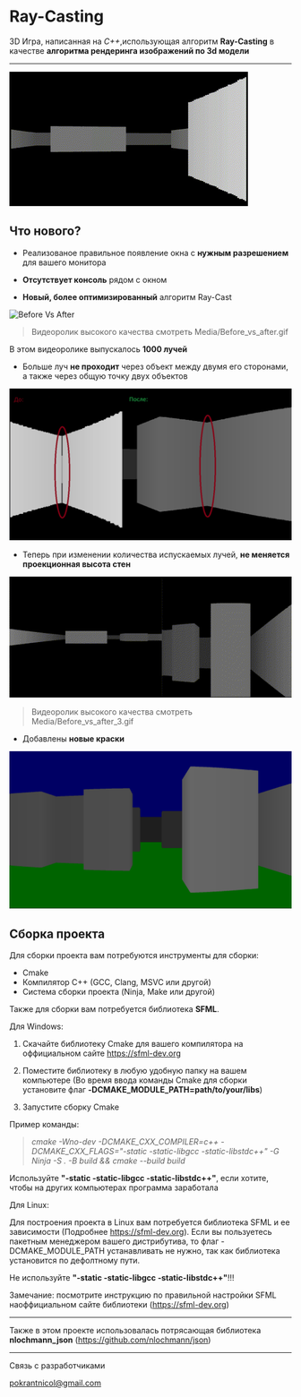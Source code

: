 # Ray-Casting

3D Игра, написанная на *C++*,использующая алгоритм **Ray-Casting** в качестве **алгоритма рендеринга изображений по 3d модели**
____
![Gameplay](./Media//GamePlay.gif)

## Что нового?

- Реализованое правильное появление окна с **нужным разрешением** для вашего монитора

- **Отсутствует консоль** рядом с окном

- **Новый, более оптимизированный** алгоритм Ray-Cast

![Before Vs After](./Media/Before_vs_after.gif)

>Видеоролик высокого качества смотреть Media/Before_vs_after.gif

В этом видеоролике выпускалось **1000 лучей**

- Больше луч **не проходит** через объект между двумя его сторонами, а также через общую точку двух объектов

![Before Vs After 2](./Media/Before_vs_after2.png)

- Теперь при изменении количества испускаемых лучей, **не меняется проекционная высота стен**

![Before Vs After 3](./Media/Before_vs_After_3.gif)

>Видеоролик высокого качества смотреть Media/Before_vs_after_3.gif

- Добавлены **новые краски**

![NewColors](./Media/NewColors.png)

## Сборка проекта

Для сборки проекта вам потребуются инструменты для сборки:

- Cmake
- Компилятор C++ (GСС, Clang, MSVC или другой)
- Система сборки проекта (Ninja, Make или другой)

Также для сборки вам потребуется библиотека **SFML**.

Для Windows:

1) Скачайте библиотеку Cmake для вашего компилятора на оффициальном сайте <https://sfml-dev.org>

2) Поместите библиотеку в любую удобную папку на вашем компьютере (Во время ввода команды Cmake для сборки установите флаг **-DCMAKE_MODULE_PATH=path/to/your/libs**)

3) Запустите сборку Cmake

Пример команды:

>*cmake -Wno-dev -DCMAKE_CXX_COMPILER=c++ -DCMAKE_CXX_FLAGS="-static -static-libgcc -static-libstdc++" -G Ninja -S . -B build && cmake --build build*

Используйте **"-static -static-libgcc -static-libstdc++"**, если хотите, чтобы на других компьютерах программа заработала

Для Linux:

Для построения проекта в Linux вам потребуется библиотека SFML и ее зависимости (Подробнее <https://sfml-dev.org>). Если вы пользуетесь пакетным менеджером вашего дистрибутива, то флаг -DCMAKE_MODULE_PATH устанавливать не нужно, так как библиотека установится по дефолтному пути.

Не используйте **"-static -static-libgcc -static-libstdc++"**!!!

Замечание: посмотрите инструкцию по правильной настройки SFML наоффициальном сайте библиотеки (<https://sfml-dev.org>)

___

Также в этом проекте использовалась потрясающая библиотека **nlochmann_json** (<https://github.com/nlochmann/json>)

___

Связь с разработчиками

<pokrantnicol@gmail.com> 